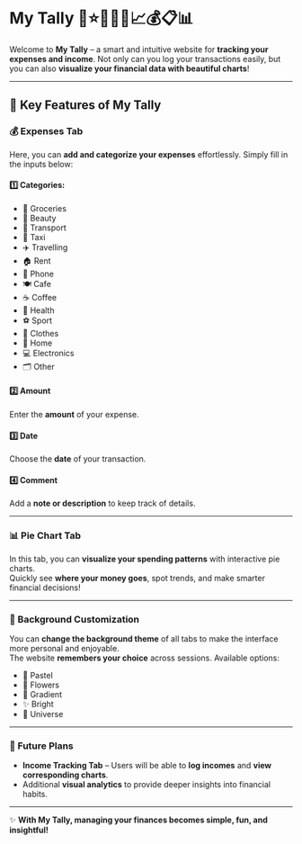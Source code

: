 # My Tally 🌸⭐🌌🌙💸📈💰📋📊

Welcome to **My Tally** – a smart and intuitive website for **tracking your expenses and income**. Not only can you log your transactions easily, but you can also **visualize your financial data with beautiful charts**!

---

## 🌟 Key Features of My Tally

### 💰 Expenses Tab

Here, you can **add and categorize your expenses** effortlessly. Simply fill in the inputs below:

#### 1️⃣ Categories:
- 🛒 Groceries  
- 💄 Beauty  
- 🚌 Transport  
- 🚕 Taxi  
- ✈️ Travelling  
- 🏠 Rent  
- 📱 Phone  
- 🍽️ Cafe  
- ☕ Coffee  
- 🏥 Health  
- ⚽ Sport  
- 👕 Clothes  
- 🏡 Home  
- 💻 Electronics  
- 🗂️ Other  

#### 2️⃣ Amount  
Enter the **amount** of your expense.

#### 3️⃣ Date  
Choose the **date** of your transaction.

#### 4️⃣ Comment  
Add a **note or description** to keep track of details.

---

### 📊 Pie Chart Tab

In this tab, you can **visualize your spending patterns** with interactive pie charts.  
Quickly see **where your money goes**, spot trends, and make smarter financial decisions!

---

### 🎨 Background Customization

You can **change the background theme** of all tabs to make the interface more personal and enjoyable.  
The website **remembers your choice** across sessions. Available options:  

- 🌸 Pastel  
- 🌼 Flowers  
- 🌈 Gradient  
- ✨ Bright  
- 🌌 Universe  

---

### 🚀 Future Plans

- **Income Tracking Tab** – Users will be able to **log incomes** and **view corresponding charts**.  
- Additional **visual analytics** to provide deeper insights into financial habits.  

---

✨ **With My Tally, managing your finances becomes simple, fun, and insightful!**
